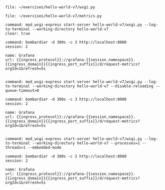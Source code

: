 ```editor:open-file
file: ~/exercises/hello-world-v7/wsgi.py
```

```editor:open-file
file: ~/exercises/hello-world-v7/metrics.py
```

```terminal:execute
command: mod_wsgi-express start-server hello-world-v7/wsgi.py --log-to-terminal --working-directory hello-world-v7
clear: true
```

```terminal:execute
command: bombardier -d 300s -c 3 http://localhost:8000
session: 2
```

```dashboard:reload-dashboard
name: Grafana
url: {{ingress_protocol}}://grafana-{{session_namespace}}.{{ingress_domain}}{{ingress_port_suffix}}/d/request-metrics?orgId=1&refresh=5s
```

```terminal:interrupt-all
```

```terminal:execute
command: mod_wsgi-express start-server hello-world-v7/wsgi.py --log-to-terminal --working-directory hello-world-v7 --disable-reloading --queue-timeout=0
```

```terminal:execute
command: bombardier -d 300s -c 3 http://localhost:8000
session: 2
```

```dashboard:reload-dashboard
name: Grafana
url: {{ingress_protocol}}://grafana-{{session_namespace}}.{{ingress_domain}}{{ingress_port_suffix}}/d/request-metrics?orgId=1&refresh=5s
```

```terminal:interrupt-all
```

```terminal:execute
command: mod_wsgi-express start-server hello-world-v7/wsgi.py --log-to-terminal --working-directory hello-world-v7 --processes=1 --threads=1 --embedded-mode
```

```terminal:execute
command: bombardier -d 300s -c 3 http://localhost:8000
session: 2
```

```dashboard:reload-dashboard
name: Grafana
url: {{ingress_protocol}}://grafana-{{session_namespace}}.{{ingress_domain}}{{ingress_port_suffix}}/d/request-metrics?orgId=1&refresh=5s
```

```terminal:interrupt-all
```
